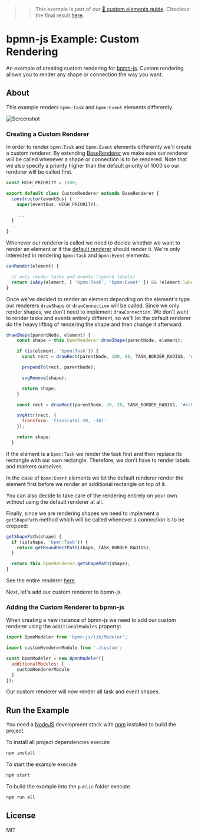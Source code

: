 > > This example is part of our [:notebook: custom elements guide](https://github.com/bpmn-io/bpmn-js-examples/tree/master/custom-elements). Checkout the final result [here](https://github.com/bpmn-io/bpmn-js-example-custom-elements).


# bpmn-js Example: Custom Rendering

An example of creating custom rendering for [bpmn-js](https://github.com/bpmn-io/bpmn-js). Custom rendering allows you to render any shape or connection the way you want.


## About

This example renders `bpmn:Task` and `bpmn:Event` elements differently.

![Screenshot](docs/screenshot.png)

### Creating a Custom Renderer

In order to render `bpmn:Task` and `bpmn:Event` elements differently we'll create a custom renderer. By extending [BaseRenderer](https://github.com/bpmn-io/diagram-js/blob/master/lib/draw/BaseRenderer.js) we make sure our renderer will be called whenever a shape or connection is to be rendered. Note that we also specify a priority higher than the default priority of 1000 so our renderer will be called first.

```javascript
const HIGH_PRIORITY = 1500;

export default class CustomRenderer extends BaseRenderer {
  constructor(eventBus) {
    super(eventBus, HIGH_PRIORITY);

    ...
  }
  ...
}
```

Whenever our renderer is called we need to decide whether we want to render an element or if the [default renderer](https://github.com/bpmn-io/bpmn-js/blob/master/lib/draw/BpmnRenderer.js) should render it. We're only interested in rendering `bpmn:Task` and `bpmn:Event` elements:

```javascript
canRender(element) {

  // only render tasks and events (ignore labels)
  return isAny(element, [ 'bpmn:Task', 'bpmn:Event' ]) && !element.labelTarget;
}
```

Once we've decided to render an element depending on the element's type our renderers `drawShape` or `drawConnection` will be called. Since we only render shapes, we don't need to implement `drawConnection`. We don't want to render tasks and events entirely different, so we'll let the default renderer do the heavy lifting of rendering the shape and then change it afterward:

```javascript
drawShape(parentNode, element) {
    const shape = this.bpmnRenderer.drawShape(parentNode, element);

    if (is(element, 'bpmn:Task')) {
      const rect = drawRect(parentNode, 100, 80, TASK_BORDER_RADIUS, '#52B415');

      prependTo(rect, parentNode);

      svgRemove(shape);

      return shape;
    }

    const rect = drawRect(parentNode, 30, 20, TASK_BORDER_RADIUS, '#cc0000');

    svgAttr(rect, {
      transform: 'translate(-20, -10)'
    });

    return shape;
  }
```

If the element is a `bpmn:Task` we render the task first and then replace its rectangle with our own rectangle. Therefore, we don't have to render labels and markers ourselves.

In the case of `bpmn:Event` elements we let the default renderer render the element first before we render an additional rectangle on top of it.

You can also decide to take care of the rendering entirely on your own without using the default renderer at all.

Finally, since we are rendering shapes we need to implement a `getShapePath` method which will be called whenever a connection is to be cropped:

```javascript
getShapePath(shape) {
  if (is(shape, 'bpmn:Task')) {
    return getRoundRectPath(shape, TASK_BORDER_RADIUS);
  }

  return this.bpmnRenderer.getShapePath(shape);
}
```

See the entire renderer [here](app/custom/CustomRenderer.js).

Next, let's add our custom renderer to bpmn-js.

### Adding the Custom Renderer to bpmn-js

When creating a new instance of bpmn-js we need to add our custom renderer using the `additionalModules` property:

```javascript
import BpmnModeler from 'bpmn-js/lib/Modeler';

import customRendererModule from './custom';

const bpmnModeler = new BpmnModeler({
  additionalModules: [
    customRendererModule
  ]
});
```

Our custom renderer will now render all task and event shapes.

## Run the Example

You need a [NodeJS](http://nodejs.org) development stack with [npm](https://npmjs.org) installed to build the project.

To install all project dependencies execute

```sh
npm install
```

To start the example execute

```sh
npm start
```

To build the example into the `public` folder execute

```sh
npm run all
```


## License

MIT
